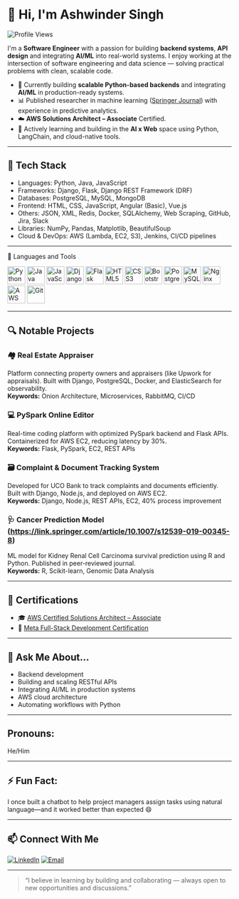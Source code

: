 # 👋 Hi, I'm Ashwinder Singh

![Profile Views](https://komarev.com/ghpvc/?username=ashwindersingh90&color=blue)

I'm a **Software Engineer** with a passion for building **backend systems**, **API design** and integrating **AI/ML** into real-world systems. I enjoy working at the intersection of software engineering and data science — solving practical problems with clean, scalable code.

- 🧠 Currently building **scalable Python-based backends** and integrating **AI/ML** in production-ready systems.
- 📊 Published researcher in machine learning ([Springer Journal](https://link.springer.com/article/10.1007/s12539-019-00345-8)) with experience in predictive analytics.
- ☁️ **AWS Solutions Architect – Associate** Certified.
- 🔧 Actively learning and building in the **AI x Web** space using Python, LangChain, and cloud-native tools.

---

## 🧰 Tech Stack

* Languages: Python, Java, JavaScript
* Frameworks: Django, Flask, Django REST Framework (DRF)
* Databases: PostgreSQL, MySQL, MongoDB
* Frontend: HTML, CSS, JavaScript, Angular (Basic), Vue.js
* Others: JSON, XML, Redis, Docker, SQLAlchemy, Web Scraping, GitHub, Jira, Slack
* Libraries: NumPy, Pandas, Matplotlib, BeautifulSoup
* Cloud & DevOps: AWS (Lambda, EC2, S3), Jenkins, CI/CD pipelines

---

🚀 Languages and Tools
<p align="left"> <img src="https://cdn.jsdelivr.net/gh/devicons/devicon/icons/python/python-original.svg" height="40" width="40" alt="Python"/> <img src="https://cdn.jsdelivr.net/gh/devicons/devicon/icons/java/java-original.svg" height="40" width="40" alt="Java"/> <img src="https://cdn.jsdelivr.net/gh/devicons/devicon/icons/javascript/javascript-original.svg" height="40" width="40" alt="JavaScript"/> <img src="https://cdn.jsdelivr.net/gh/devicons/devicon/icons/django/django-plain.svg" height="40" width="40" alt="Django"/> <img src="https://cdn.jsdelivr.net/gh/devicons/devicon/icons/flask/flask-original.svg" height="40" width="40" alt="Flask"/> <img src="https://cdn.jsdelivr.net/gh/devicons/devicon/icons/html5/html5-original.svg" height="40" width="40" alt="HTML5"/> <img src="https://cdn.jsdelivr.net/gh/devicons/devicon/icons/css3/css3-original.svg" height="40" width="40" alt="CSS3"/> <img src="https://cdn.jsdelivr.net/gh/devicons/devicon/icons/bootstrap/bootstrap-original.svg" height="40" width="40" alt="Bootstrap"/> <img src="https://cdn.jsdelivr.net/gh/devicons/devicon/icons/postgresql/postgresql-original.svg" height="40" width="40" alt="PostgreSQL"/> <img src="https://cdn.jsdelivr.net/gh/devicons/devicon/icons/mysql/mysql-original.svg" height="40" width="40" alt="MySQL"/> <img src="https://cdn.jsdelivr.net/gh/devicons/devicon/icons/nginx/nginx-original.svg" height="40" width="40" alt="Nginx"/> <img src="https://cdn.jsdelivr.net/gh/devicons/devicon/icons/amazonwebservices/amazonwebservices-original.svg" height="40" width="40" alt="AWS"/> <img src="https://cdn.jsdelivr.net/gh/devicons/devicon/icons/git/git-original.svg" height="40" width="40" alt="Git"/> </p>

---

## 🔍 Notable Projects

### 🏘️ Real Estate Appraiser
Platform connecting property owners and appraisers (like Upwork for appraisals). Built with Django, PostgreSQL, Docker, and ElasticSearch for observability.  
**Keywords:** Onion Architecture, Microservices, RabbitMQ, CI/CD

### 💻 PySpark Online Editor
Real-time coding platform with optimized PySpark backend and Flask APIs. Containerized for AWS EC2, reducing latency by 30%.  
**Keywords:** Flask, PySpark, EC2, REST APIs

### 🗃️ Complaint & Document Tracking System
Developed for UCO Bank to track complaints and documents efficiently. Built with Django, Node.js, and deployed on AWS EC2.  
**Keywords:** Django, Node.js, REST APIs, EC2, 40% process improvement

### 🩺 Cancer Prediction Model (https://link.springer.com/article/10.1007/s12539-019-00345-8)
ML model for Kidney Renal Cell Carcinoma survival prediction using R and Python. Published in peer-reviewed journal.  
**Keywords:** R, Scikit-learn, Genomic Data Analysis

---

## 📜 Certifications

- 🎓 [AWS Certified Solutions Architect – Associate](https://www.credly.com/badges/eb2af13c-c862-4933-931e-ed801035e8c8/linked_in_profile)
- 📘 [Meta Full-Stack Development Certification](https://www.coursera.org/account/accomplishments/verify/Q3M6GZGTP8IL)

---

## 💬 Ask Me About...

- Backend development 
- Building and scaling RESTful APIs  
- Integrating AI/ML in production systems  
- AWS cloud architecture  
- Automating workflows with Python  

---

## Pronouns: 
He/Him

---

## ⚡ Fun Fact:
I once built a chatbot to help project managers assign tasks using natural language—and it worked better than expected 😄

---

## 📫 Connect With Me

[![LinkedIn](https://img.shields.io/badge/-LinkedIn-0077B5?style=flat&logo=linkedin&logoColor=white)](https://www.linkedin.com/in/ashwindersingh90/)
[![Email](https://img.shields.io/badge/-Email-D14836?style=flat&logo=gmail&logoColor=white)](mailto:ashwinder221@gmail.com)

---

> “I believe in learning by building and collaborating — always open to new opportunities and discussions.”
